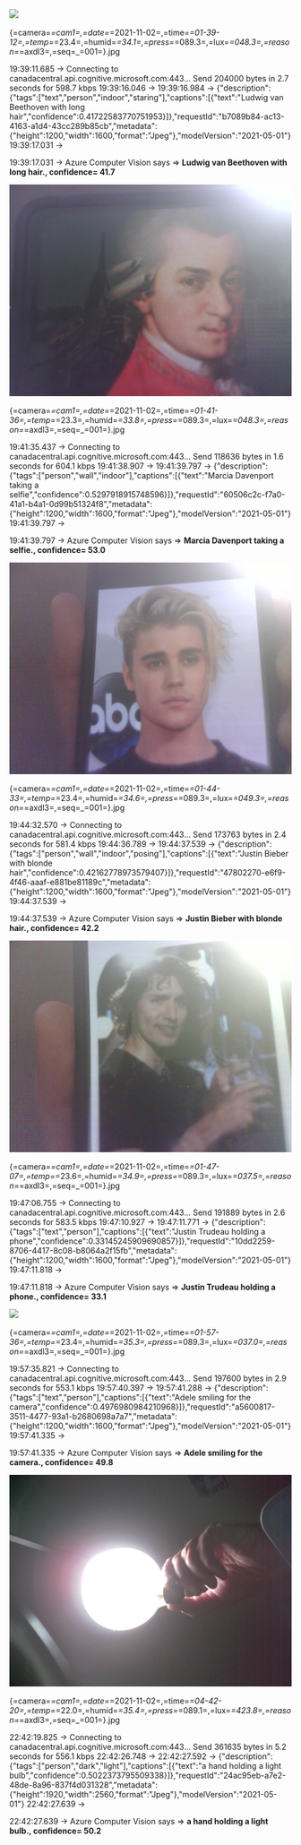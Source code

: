 <img src="../samples/{=camera=_=cam1=,=date=_=2021-11-02=,=time=_=01-39-12=,=temp=_=23.4=,=humid=_=34.1=,=press=_=089.3=,=lux=_=048.3=,=reason=_=axdl3=,=seq=_=001=}.jpg">  

{=camera=_=cam1=,=date=_=2021-11-02=,=time=_=01-39-12=,=temp=_=23.4=,=humid=_=34.1=,=press=_=089.3=,=lux=_=048.3=,=reason=_=axdl3=,=seq=_=001=}.jpg


19:39:11.685 -> Connecting to canadacentral.api.cognitive.microsoft.com:443... Send 204000 bytes in 2.7 seconds for 598.7 kbps
19:39:16.046 -> 
19:39:16.984 -> {"description":{"tags":["text","person","indoor","staring"],"captions":[{"text":"Ludwig van Beethoven with long hair","confidence":0.41722583770751953}]},"requestId":"b7089b84-ac13-4163-a1d4-43cc289b85cb","metadata":{"height":1200,"width":1600,"format":"Jpeg"},"modelVersion":"2021-05-01"}
19:39:17.031 -> 

19:39:17.031 -> Azure Computer Vision says => **Ludwig van Beethoven with long hair., confidence= 41.7**

<img src="../samples/{=camera=_=cam1=,=date=_=2021-11-02=,=time=_=01-41-36=,=temp=_=23.3=,=humid=_=33.8=,=press=_=089.3=,=lux=_=048.3=,=reason=_=axdl3=,=seq=_=001=}.jpg">  

{=camera=_=cam1=,=date=_=2021-11-02=,=time=_=01-41-36=,=temp=_=23.3=,=humid=_=33.8=,=press=_=089.3=,=lux=_=048.3=,=reason=_=axdl3=,=seq=_=001=}.jpg


19:41:35.437 -> Connecting to canadacentral.api.cognitive.microsoft.com:443... Send 118636 bytes in 1.6 seconds for 604.1 kbps
19:41:38.907 -> 
19:41:39.797 -> {"description":{"tags":["person","wall","indoor"],"captions":[{"text":"Marcia Davenport taking a selfie","confidence":0.5297918915748596}]},"requestId":"60506c2c-f7a0-41a1-b4a1-0d99b51324f8","metadata":{"height":1200,"width":1600,"format":"Jpeg"},"modelVersion":"2021-05-01"}
19:41:39.797 -> 

19:41:39.797 -> Azure Computer Vision says => **Marcia Davenport taking a selfie., confidence= 53.0**


<img src="../samples/{=camera=_=cam1=,=date=_=2021-11-02=,=time=_=01-44-33=,=temp=_=23.4=,=humid=_=34.6=,=press=_=089.3=,=lux=_=049.3=,=reason=_=axdl3=,=seq=_=001=}.jpg">  

{=camera=_=cam1=,=date=_=2021-11-02=,=time=_=01-44-33=,=temp=_=23.4=,=humid=_=34.6=,=press=_=089.3=,=lux=_=049.3=,=reason=_=axdl3=,=seq=_=001=}.jpg


19:44:32.570 -> Connecting to canadacentral.api.cognitive.microsoft.com:443... Send 173763 bytes in 2.4 seconds for 581.4 kbps
19:44:36.789 -> 
19:44:37.539 -> {"description":{"tags":["person","wall","indoor","posing"],"captions":[{"text":"Justin Bieber with blonde hair","confidence":0.42162778973579407}]},"requestId":"47802270-e6f9-4f46-aaaf-e881be81189c","metadata":{"height":1200,"width":1600,"format":"Jpeg"},"modelVersion":"2021-05-01"}
19:44:37.539 -> 

19:44:37.539 -> Azure Computer Vision says => **Justin Bieber with blonde hair., confidence= 42.2**


<img src="../samples/{=camera=_=cam1=,=date=_=2021-11-02=,=time=_=01-47-07=,=temp=_=23.6=,=humid=_=34.9=,=press=_=089.3=,=lux=_=037.5=,=reason=_=axdl3=,=seq=_=001=}.jpg">  

{=camera=_=cam1=,=date=_=2021-11-02=,=time=_=01-47-07=,=temp=_=23.6=,=humid=_=34.9=,=press=_=089.3=,=lux=_=037.5=,=reason=_=axdl3=,=seq=_=001=}.jpg


19:47:06.755 -> Connecting to canadacentral.api.cognitive.microsoft.com:443... Send 191889 bytes in 2.6 seconds for 583.5 kbps
19:47:10.927 -> 
19:47:11.771 -> {"description":{"tags":["text","person"],"captions":[{"text":"Justin Trudeau holding a phone","confidence":0.33145245909690857}]},"requestId":"10dd2259-8706-4417-8c08-b8064a2f15fb","metadata":{"height":1200,"width":1600,"format":"Jpeg"},"modelVersion":"2021-05-01"}
19:47:11.818 -> 

19:47:11.818 -> Azure Computer Vision says => **Justin Trudeau holding a phone., confidence= 33.1**

<img src="../samples/{=camera=_=cam1=,=date=_=2021-11-02=,=time=_=01-57-36=,=temp=_=23.4=,=humid=_=35.3=,=press=_=089.3=,=lux=_=037.0=,=reason=_=axdl3=,=seq=_=001=}.jpg">  

{=camera=_=cam1=,=date=_=2021-11-02=,=time=_=01-57-36=,=temp=_=23.4=,=humid=_=35.3=,=press=_=089.3=,=lux=_=037.0=,=reason=_=axdl3=,=seq=_=001=}.jpg


19:57:35.821 -> Connecting to canadacentral.api.cognitive.microsoft.com:443... Send 197600 bytes in 2.9 seconds for 553.1 kbps
19:57:40.397 -> 
19:57:41.288 -> {"description":{"tags":["text","person"],"captions":[{"text":"Adele smiling for the camera","confidence":0.4976980984210968}]},"requestId":"a5600817-3511-4477-93a1-b2680698a7a7","metadata":{"height":1200,"width":1600,"format":"Jpeg"},"modelVersion":"2021-05-01"}
19:57:41.335 -> 

19:57:41.335 -> Azure Computer Vision says => **Adele smiling for the camera., confidence= 49.8**

<img src="../samples/{=camera=_=cam1=,=date=_=2021-11-02=,=time=_=04-42-20=,=temp=_=22.0=,=humid=_=35.4=,=press=_=089.1=,=lux=_=423.8=,=reason=_=axdl3=,=seq=_=001=}.jpg">  

{=camera=_=cam1=,=date=_=2021-11-02=,=time=_=04-42-20=,=temp=_=22.0=,=humid=_=35.4=,=press=_=089.1=,=lux=_=423.8=,=reason=_=axdl3=,=seq=_=001=}.jpg


22:42:19.825 -> Connecting to canadacentral.api.cognitive.microsoft.com:443... Send 361635 bytes in 5.2 seconds for 556.1 kbps
22:42:26.748 -> 
22:42:27.592 -> {"description":{"tags":["person","dark","light"],"captions":[{"text":"a hand holding a light bulb","confidence":0.5022373795509338}]},"requestId":"24ac95eb-a7e2-48de-8a96-837f4d031328","metadata":{"height":1920,"width":2560,"format":"Jpeg"},"modelVersion":"2021-05-01"}
22:42:27.639 -> 

22:42:27.639 -> Azure Computer Vision says => **a hand holding a light bulb., confidence= 50.2**
